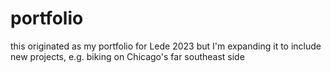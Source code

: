 # portfolio
this originated as my portfolio for Lede 2023
but I'm expanding it to include new projects, e.g. biking on Chicago's far southeast side
